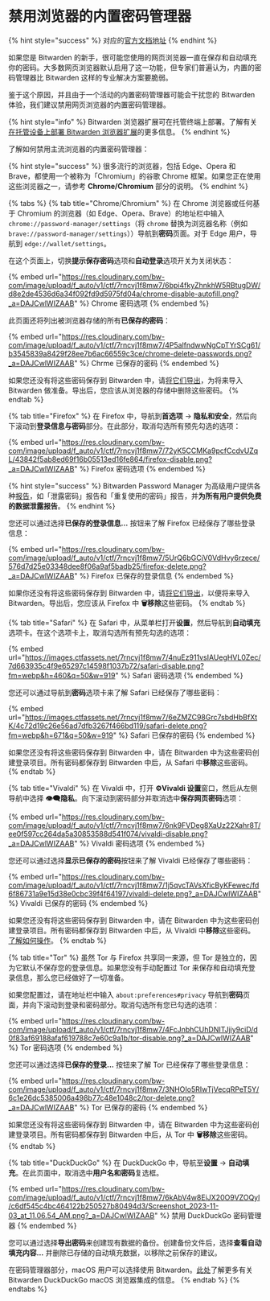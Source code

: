 # 禁用浏览器的内置密码管理器

{% hint style="success" %}
对应的[官方文档地址](https://bitwarden.com/help/article/disable-browser-autofill/)
{% endhint %}

如果您是 Bitwarden 的新手，很可能您使用的网页浏览器一直在保存和自动填充你的密码。大多数网页浏览器默认启用了这一功能，但专家们普遍认为，内置的密码管理器比 Bitwarden 这样的专业解决方案要脆弱。

鉴于这个原因，并且由于一个活动的内置密码管理器可能会干扰您的 Bitwarden 体验，我们建议禁用网页浏览器的内置密码管理器。

{% hint style="info" %}
Bitwarden 浏览器扩展可在托管终端上部署。了解有关[在托管设备上部署 Bitwarden 浏览器扩展](../../../admin-console/deploy-client-apps/deploy-browser-extensions/)的更多信息。
{% endhint %}

了解如何禁用主流浏览器的内置密码管理器：

{% hint style="success" %}
很多流行的浏览器，包括 Edge、Opera 和 Brave，都使用一个被称为「Chromium」的谷歌 Chrome 框架。如果您正在使用这些浏览器之一，请参考 **Chrome/Chromium** 部分的说明。
{% endhint %}

{% tabs %}
{% tab title="Chrome/Chromium" %}
在 Chrome 浏览器或任何基于 Chromium 的浏览器（如 Edge、Opera、Brave）的地址栏中输入  `chrome://password-manager/settings`（将 `chrome` 替换为浏览器名称（例如 `brave://password-manager/settings`））导航到**密码**页面。对于 Edge 用户，导航到 `edge://wallet/settings`。

在这个页面上，切换**提示保存密码**选项和**自动登录**选项开关为关闭状态：

{% embed url="https://res.cloudinary.com/bw-com/image/upload/f_auto/v1/ctf/7rncvj1f8mw7/6bpi4fkyZhnkhW5RBtugDW/d8e2de4536d6a34f092fd9d5975fd04a/chrome-disable-autofill.png?_a=DAJCwlWIZAAB" %}
Chrome 密码选项
{% endembed %}

此页面还将列出被浏览器存储的所有**已保存的密码**：

{% embed url="https://res.cloudinary.com/bw-com/image/upload/f_auto/v1/ctf/7rncvj1f8mw7/4P5alfndwwNgCpTYrSCg61/b3545839a8429f28ee7b6ac66559c3ce/chrome-delete-passwords.png?_a=DAJCwlWIZAAB" %}
Chrme 已保存的密码
{% endembed %}

如果您还没有将这些密码保存到 Bitwarden 中，请[将它们导出](../../import-and-export/import-guides/import-data-from-chrome.md#export-from-chrome)，为将来导入 Bitwarden 做准备。导出后，您应该从浏览器的存储中删除这些密码。
{% endtab %}

{% tab title="Firefox" %}
在 Firefox 中，导航到**首选项** → **隐私和安全**，然后向下滚动到**登录信息与密码**部分。在此部分，取消勾选所有预先勾选的选项：

{% embed url="https://res.cloudinary.com/bw-com/image/upload/f_auto/v1/ctf/7rncvj1f8mw7/72yK5CCMKa9pcfCcdvUZqL/43842f5ab8ed69f16b05513ed16fe864/firefox-disable.png?_a=DAJCwlWIZAAB" %}
Firefox 密码选项
{% endembed %}

{% hint style="success" %}
Bitwarden Password Manager 为高级用户提供各种[报告](../../../your-vault/vault-health-reports.md)，如「泄露密码」报告和「重复使用的密码」报告，并**为所有用户提供免费的数据泄露报告**。
{% endhint %}

您还可以通过选择**已保存的登录信息...** 按钮来了解 Firefox 已经保存了哪些登录信息：

{% embed url="https://res.cloudinary.com/bw-com/image/upload/f_auto/v1/ctf/7rncvj1f8mw7/5UrQ6bGCjV0VdHvy6rzece/576d7d25e03348dee8f06a9af5badb25/firefox-delete.png?_a=DAJCwlWIZAAB" %}
Firefox 已保存的登录信息
{% endembed %}

如果你还没有将这些密码保存到 Bitwarden 中，请[将它们导出](../../import-and-export/import-guides/import-data-from-firefox.md)，以便将来导入 Bitwarden。导出后，您应该从 Firefox 中 **🗑️移除**这些密码。
{% endtab %}

{% tab title="Safari" %}
在 Safari 中，从菜单栏打开**设置**，然后导航到**自动填充**选项卡。在这个选项卡上，取消勾选所有预先勾选的选项：

{% embed url="https://images.ctfassets.net/7rncvj1f8mw7/4nuEz911vsIAUegHVL0Zec/7d663935c4f9e65297c14598f1037b72/safari-disable.png?fm=webp&h=460&q=50&w=919" %}
Safari 密码选项
{% endembed %}

您还可以通过导航到**密码**选项卡来了解 Safari 已经保存了哪些密码：

{% embed url="https://images.ctfassets.net/7rncvj1f8mw7/6eZMZC98Grc7sbdHbBfXtK/4c72d19c26e56ad7dfb3267f466bd119/safari-delete.png?fm=webp&h=671&q=50&w=919" %}
Safari 已保存的密码
{% endembed %}

如果您还没有将这些密码保存到 Bitwarden 中，请在 Bitwarden 中为这些密码创建登录项目。所有密码都保存到 Bitwarden 中后，从 Safari 中**移除**这些密码。
{% endtab %}

{% tab title="Vivaldi" %}
在 Vivaldi 中，打开 **⚙️Vivaldi 设置**窗口，然后从左侧导航中选择 **👁‍🗨隐私**。向下滚动到密码部分并取消选中**保存网页密码**选项：

{% embed url="https://res.cloudinary.com/bw-com/image/upload/f_auto/v1/ctf/7rncvj1f8mw7/6nk9FVDeg8XaUz22Xahr8T/ee0f597cc264da5a30853588d541f074/vivaldi-disable.png?_a=DAJCwlWIZAAB" %}
Vivaldi 密码选项
{% endembed %}

您还可以通过选择**显示已保存的密码**按钮来了解 Vivaldi 已经保存了哪些密码：

{% embed url="https://res.cloudinary.com/bw-com/image/upload/f_auto/v1/ctf/7rncvj1f8mw7/1j5qvcTAVsXficByKFewec/fd6f86731a9e15d38e0cbc39f4f64197/vivaldi-delete.png?_a=DAJCwlWIZAAB" %}
Vivaldi 已保存的密码
{% endembed %}

如果您还没有将这些密码保存到 Bitwarden 中，请在 Bitwarden 中为这些密码创建登录项目。所有密码都保存到 Bitwarden 中后，从 Vivaldi 中**移除**这些密码。[了解如何操作](https://help.vivaldi.com/zh-hans/desktop/privacy/password-management/#Deleting_passwords)。
{% endtab %}

{% tab title="Tor" %}
虽然 Tor 与 Firefox 共享同一来源，但 Tor 是独立的，因为它默认不保存您的登录信息。如果您没有手动配置过 Tor 来保存和自动填充登录信息，那么您已经做好了一切准备。

如果您配置过，请在地址栏中输入 `about:preferences#privacy` 导航到**密码**页面，并向下滚动到登录和密码部分。取消勾选所有您已勾选的选项：

{% embed url="https://res.cloudinary.com/bw-com/image/upload/f_auto/v1/ctf/7rncvj1f8mw7/4FcJnbhCUhDNITJjiy9ciD/d0f83af69188afaf619788c7e60c9a1b/tor-disable.png?_a=DAJCwlWIZAAB" %}
Tor 密码选项
{% endembed %}

您还可以通过选择**已保存的登录...** 按钮来了解 Tor 已经保存了哪些登录信息：

{% embed url="https://res.cloudinary.com/bw-com/image/upload/f_auto/v1/ctf/7rncvj1f8mw7/3NHOIo5RIwTjVecqRPeT5Y/6c1e26dc5385006a498b77c48e1048c2/tor-delete.png?_a=DAJCwlWIZAAB" %}
Tor 已保存的密码
{% endembed %}

如果您还没有将这些密码保存到 Bitwarden 中，请在 Bitwarden 中为这些密码创建登录项目。所有密码都保存到 Bitwarden 中后，从 Tor 中 **🗑️移除**这些密码。
{% endtab %}

{% tab title="DuckDuckGo" %}
在 DuckDuckGo 中，导航至**设置** → **自动填充**。在此页面中，取消选中**用户名和密码**复选框。

{% embed url="https://res.cloudinary.com/bw-com/image/upload/f_auto/v1/ctf/7rncvj1f8mw7/6kAbV4w8EiJX20O9VZOQyl/c6df545c4bc464122b250527b80494d3/Screenshot_2023-11-03_at_11.06.54_AM.png?_a=DAJCwlWIZAAB" %}
禁用 DuckDuckGo 密码管理器
{% endembed %}

您可以通过选择**导出密码**来创建现有数据的备份。创建备份文件后，选择**查看自动填充内容...** 并删除已存储的自动填充数据，以移除之前保存的建议。

在密码管理器部分，macOS 用户可以选择使用 Bitwarden。[此处](../../../miscellaneous/duckduckgo-macos-browser-integration.md)了解更多有关 Bitwarden DuckDuckGo macOS 浏览器集成的信息。
{% endtab %}
{% endtabs %}
